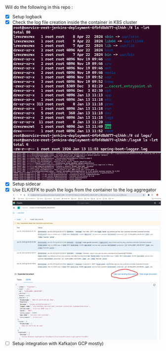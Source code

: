Will do the following in this repo :
- [x] Setup logback
- [x] Check the log file creation inside the container in K8S cluster
  ![img.png](img.png) ![img_1.png](img_1.png)
- [x] Setup sidecar
- [x] Use ELK/EFK to push the logs from the container to the log aggregator
  ![img_2.png](img_2.png) ![img_3.png](img_3.png)
- [ ] Setup integration with Kafka(on GCP mostly)